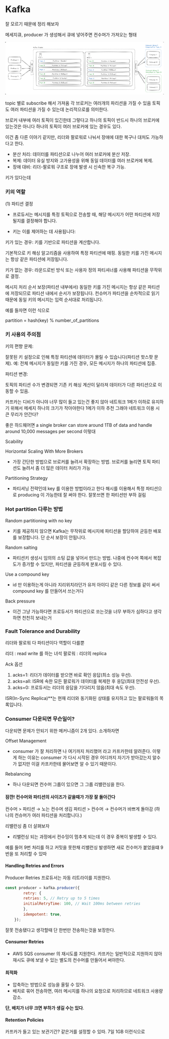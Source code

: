 # Kafka

잘 모르기 때문에 정리 해보자

메세지큐, producer 가 생성해서 큐에 넣어주면 컨수머가 가져오는 형태

![img.png](img.png)

topic 별로 subscribe 해서 가져옴
각 브로커는 여러개의 파리션을 가질 수 있음
토픽도 여러 파티션을 가질 수 있는데 논리적으로를 의미한다.

브로커 내부에 여러 토픽이 있긴한데 그렇다고 하나의 토픽이 반드시 하나의 브로커에 있는것은 아니다
하나의 토픽이 여러 브로커에 있는 경우도 있다.

이건 좀 다른 이야기 같지만, 리더와 팔로워로 나눠서 장애에 대한 복구나 대처도 가능하다고 한다.

- 분산 처리: 데이터를 파티션으로 나누어 여러 브로커에 분산 저장.
- 복제: 데이터 유실 방지와 고가용성을 위해 동일 데이터를 여러 브로커에 복제.
- 장애 대비: 리더-팔로워 구조로 장애 발생 시 신속한 복구 가능.

키가 있다는데

### 키의 역할

(1) 파티션 결정

- 프로듀서는 메시지를 특정 토픽으로 전송할 때, 해당 메시지가 어떤 파티션에 저장될지를 결정해야 합니다.

- 키는 이를 제어하는 데 사용됩니다:

키가 있는 경우: 키를 기반으로 파티션을 계산합니다.

기본적으로 키 해싱 알고리즘을 사용하여 특정 파티션에 매핑.
동일한 키를 가진 메시지는 항상 같은 파티션에 저장됩니다.

키가 없는 경우: 라운드로빈 방식 또는 사용자 정의 파티셔너를 사용해 파티션을 무작위로 결정.

메시지 처리 순서 보장(파티션 내부에서)
동일한 키를 가진 메시지는 항상 같은 파티션에 저장되므로 파티션 내에서 순서가 보장됩니다.
컨슈머가 파티션을 순차적으로 읽기 때문에 동일 키의 메시지는 입력 순서대로 처리됩니다.

예를 들자면 이런 식으로

partition = hash(key) % number_of_partitions

### 키 사용의 주의점

키의 편향 문제:

잘못된 키 설정으로 인해 특정 파티션에 데이터가 몰릴 수 있습니다(파티션 핫스팟 문제).
예: 전체 메시지가 동일한 키를 가진 경우, 모든 메시지가 하나의 파티션에 집중.

파티션 변경:

토픽의 파티션 수가 변경되면 기존 키 해싱 계산이 달라져 데이터가 다른 파티션으로 이동할 수 있음.


카프카는 디비가 아니야 너무 많이 들고 있는건 좋지 않아
네트워크 1메가 이하로 유지하기 위해서 메세지 하나의 크기가 작아야한다 1메가 이하 추천 그래야 네트워크 이용 시 큰 무리가 안간다?

좋은 하드웨어면
a single broker can store around 1TB of data and handle around 10,000 messages per second 이렇대

Scability

Horizontal Scaling With More Brokers
- 가장 간단한 방법으로 브로커를 늘려서 확장하는 방법. 브로커를 늘리면 토픽 파티션도 늘려서 좀 더 많은 데이터 처리가 가능

Partitioning Strategy
- 파티셔닝 전략인데 key 를 이용한 방법이라고 한다 해시를 이용해서 특정 파티션으로 producing 이 가능한데 잘 써야 한다.
잘못쓰면 한 파티션만 부하 걸림

### Hot partition 다루는 방법 

Random partitioning with no key
- 키를 제공하지 않으면 Kafka는 무작위로 메시지에 파티션을 할당하여 균등한 배포를 보장합니다. 단 순서 보장이 안됩니다.

Random salting
- 파티션키 생성시 임의의 소팅 값을 넣어서 만드는 방법.  나중에 컨수머 쪽에서 복잡도가 증가할 수 있지만, 파티션을 균등하게 분포시킬 수 있다.

Use a compound key
- id 만 이용하는게 아니라 지리위치라던가 유저 아이디 같은 다른 정보를 같이 써서 compound key 를 만들어서 쓰는거다

Back pressure
- 이건 그냥 가능하다면 프로듀서가 파티션으로 쏘는것을 너무 부하가 심하다고 생각하면 천천히 보내는거

### Fault Tolerance and Durability

리더와 팔로워
다 파티션이다 역할이 다를뿐

리더 : read write 를 하는 녀석
팔로워 : 리더의 replica

Ack 옵션 
1) acks=1: 리더가 데이터를 받으면 바로 확인 응답(최소 성능 우선).
2) acks=all: ISR에 속한 모든 팔로워가 데이터를 복제한 후 응답(최대 안전성 우선).
3) acks=0: 프로듀서는 리더의 응답을 기다리지 않음(최대 속도 우선).

ISR(In-Sync Replica)**는 현재 리더와 동기화된 상태를 유지하고 있는 팔로워들의 목록입니다.


### Consumer 다운되면 무슨일이?

다운되면 문제가 안되기 위한 메커니즘이 2개 있다.
소개하자면

Offset Management
- consumer 가 잘 처리하면 나 여기까지 처리했어 라고 카프카한테 알려준다. 이렇게 하는 이유는 consumer 가 다시 시작된 경우 어디까지 자기가 받아갔는지
알수가 없지만 이걸 카프카한테 물어보면 알 수 있기 때문이다.

Rebalancing
- 하나 다운되면 컨수머 그룹이 있으면 그 그룹 리밸런싱을 한다.

#### 잠깐!  컨수머와 파티션의 사이즈가 같을때가 가장 잘 돌아간다
컨수머 > 파티션 → 노는 컨수머 생김
파티션 > 컨수머 → 컨수머가 바쁘게 돌아감 (하나의 컨슈머가 여러 파티션을 처리합니다.)

리밸런싱 좀 더 살펴보자
- 리밸런싱 되는 과정에서 컨수밍이 멈추게 되는데 이 경우 중복이 발생할 수 있다.

예를 들어 9번 처리를 하고 커밋을 못한채 리밸런싱 발생하면 새로 컨수머가 붙었을떄 9번을 또 처리할 수 있따

#### Handling Retries and Errors

Producer Retries
프로듀서는 자동 리트라이를 지원한다.
```javascript
const producer = kafka.producer({
        retry: {
        retries: 5, // Retry up to 5 times
        initialRetryTime: 100, // Wait 100ms between retries
        },
        idempotent: true,
    });
```

잘못 전송됐다고 생각할때 단 한번만 전송하는것을 보장한다.

#### Consumer Retries

- AWS SQS consumer 의 재시도를 지원한다. 카프카는 일반적으로 지원하지 않아 재시도 큐에 보낼 수 있는 별도의 컨수머를 만들어서 써야한다.

#### 최적화

- 압축하는 방법으로 성능을 올릴 수 있다.
- 배치로 묶어 전송하면, 여러 메시지를 하나의 요청으로 처리하므로 네트워크 사용량 감소.

**단, 배치가 너무 크면 부하가 생길 수는 있다**.

#### Retention Policies

카프카가 들고 있는 보관기간? 같은거를 설정할 수 있따. 7일 1GB 이런식으로